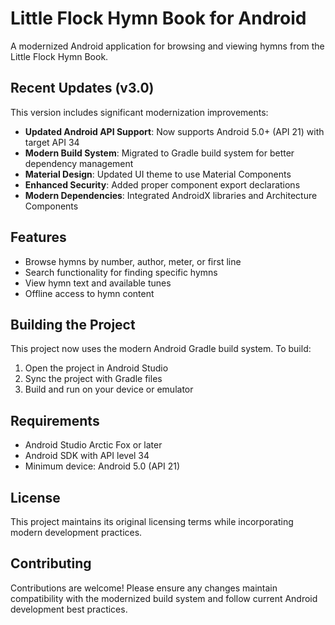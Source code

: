 # Little Flock Hymn Book for Android

A modernized Android application for browsing and viewing hymns from the Little Flock Hymn Book.

## Recent Updates (v3.0)

This version includes significant modernization improvements:

- **Updated Android API Support**: Now supports Android 5.0+ (API 21) with target API 34
- **Modern Build System**: Migrated to Gradle build system for better dependency management
- **Material Design**: Updated UI theme to use Material Components
- **Enhanced Security**: Added proper component export declarations
- **Modern Dependencies**: Integrated AndroidX libraries and Architecture Components

## Features

- Browse hymns by number, author, meter, or first line
- Search functionality for finding specific hymns
- View hymn text and available tunes
- Offline access to hymn content

## Building the Project

This project now uses the modern Android Gradle build system. To build:

1. Open the project in Android Studio
2. Sync the project with Gradle files
3. Build and run on your device or emulator

## Requirements

- Android Studio Arctic Fox or later
- Android SDK with API level 34
- Minimum device: Android 5.0 (API 21)

## License

This project maintains its original licensing terms while incorporating modern development practices.

## Contributing

Contributions are welcome! Please ensure any changes maintain compatibility with the modernized build system and follow current Android development best practices.

